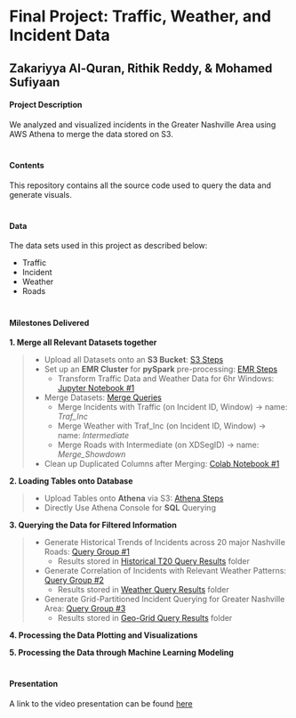 # Final Project: Traffic, Weather, and Incident Data
## Zakariyya Al-Quran, Rithik Reddy, & Mohamed Sufiyaan

#### Project Description

We analyzed and visualized incidents in the Greater Nashville Area using AWS Athena to merge the data stored on S3.

#
#### Contents

This repository contains all the source code used to query the data and generate visuals.

#
#### Data

The data sets used in this project as described below:
 - Traffic
 - Incident
 - Weather
 - Roads

#
#### Milestones Delivered 
**1. Merge all Relevant Datasets together**
> - Upload all Datasets onto an **S3 Bucket**: [S3 Steps](google.com)
> - Set up an **EMR Cluster** for **pySpark** pre-processing: [EMR Steps](google.com)
>   - Transform Traffic Data and Weather Data for 6hr Windows: [Jupyter Notebook #1](google.com)
> - Merge Datasets: [Merge Queries](google.com)
>   - Merge Incidents with Traffic (on Incident ID, Window) -> name: *Traf_Inc*
>   - Merge Weather with Traf_Inc (on Incident ID, Window) -> name: *Intermediate*
>   - Merge Roads with Intermediate (on XDSegID) -> name: *Merge_Showdown*
> - Clean up Duplicated Columns after Merging: [Colab Notebook #1](google.com)

**2. Loading Tables onto Database** 
> - Upload Tables onto **Athena** via S3: [Athena Steps](google.com)
> - Directly Use Athena Console for **SQL** Querying

**3. Querying the Data for Filtered Information**
> - Generate Historical Trends of Incidents across 20 major Nashville Roads: [Query Group #1](https://github.com/vu-topics-in-big-data-2022/Project-Incident-Team2/blob/master/Query%20Group%20%231_%20Historical%20Trends%20Across%20Top%2020%20Roadways.pdf)
>   - Results stored in [Historical T20 Query Results](https://github.com/vu-topics-in-big-data-2022/Project-Incident-Team2/tree/master/Historical%20T20%20Query%20Results) folder
> - Generate Correlation of Incidents with Relevant Weather Patterns: [Query Group #2](https://github.com/vu-topics-in-big-data-2022/Project-Incident-Team2/blob/master/Query%20Group%20%232_%20Correlation%20of%20Traffic%20Incidents%20%26%20Weather%20Patterns.pdf)
>   - Results stored in [Weather Query Results](https://github.com/vu-topics-in-big-data-2022/Project-Incident-Team2/tree/master/Weather%20Query%20Results) folder
> - Generate Grid-Partitioned Incident Querying for Greater Nashville Area: [Query Group #3](https://github.com/vu-topics-in-big-data-2022/Project-Incident-Team2/blob/master/Query%20Group%20%233_%20Grid-Partitioned%20Incidents.pdf)
>   - Results stored in [Geo-Grid Query Results](https://github.com/vu-topics-in-big-data-2022/Project-Incident-Team2/tree/master/Geo-Grid%20Query%20Results) folder

**4. Processing the Data Plotting and Visualizations**

**5. Processing the Data through Machine Learning Modeling**

#
#### Presentation

A link to the video presentation can be found [here](google.com)
